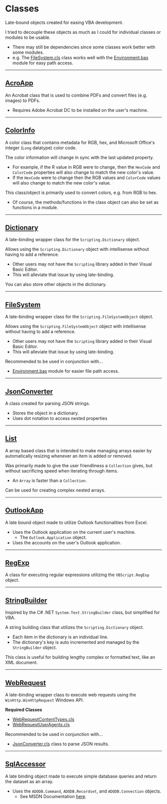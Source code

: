 # Classes

Late-bound objects created for easing VBA development.

I tried to decouple these objects as much as I could for individual classes or modules to be usable.
- There may still be dependencies since some classes work better with some modules.
- e.g. The [FileSystem.cls](/VBXL/Classes/FileSystem/FileSystem.cls) class works well with the [Environment.bas](/VBXL/Modules/Environment/Environment.bas) module for easy path access.

---

## [AcroApp](/VBXL/Classes/AcroApp/)

An Acrobat class that is used to combine PDFs and convert files (e.g. images) to PDFs.

- Requires Adobe Acrobat DC to be installed on the user's machine.

---

## [ColorInfo](/VBXL/Classes/ColorInfo/)

A color class that contains metadata for RGB, hex, and Microsoft Office's integer (`Long` datatype) color code.

The color information will change in sync with the last updated property.
- For example, if the R value in RGB were to change, then the `HexCode` and `ColorCode` properties will also change to match the new color's value.
- If the `HexCode` were to change then the RGB values and `ColorCode` values will also change to match the new color's value.

This class/object is primarily used to convert colors, e.g. from RGB to hex.
- Of course, the methods/functions in the class object can also be set as functions in a module.

---

## [Dictionary](/VBXL/Classes/Dictionary/)

A late-binding wrapper class for the `Scripting.Dictionary` object.

Allows using the `Scripting.Dictionary` object with intellisense without having to add a reference.
- Other users may not have the `Scripting` library added in their Visual Basic Editor. 
- This will alleviate that issue by using late-binding.

You can also store other objects in the dictionary.

---

## [FileSystem](/VBXL/Classes/FileSystem/)

A late-binding wrapper class for the `Scripting.FileSystemObject` object.

Allows using the `Scripting.FileSystemObject` object with intellisense without having to add a reference.
- Other users may not have the `Scripting` library added in their Visual Basic Editor. 
- This will alleviate that issue by using late-binding.

Recommended to be used in conjunction with...
- [Environment.bas](/VBXL/Modules/Environment/Environment.bas) module for easier file path access.

---

## [JsonConverter](/VBXL/Classes/JsonConverter/)

A class created for parsing JSON strings. 
- Stores the object in a dictionary.
- Uses dot notation to access nested properties

---

## [List](/VBXL/Classes/List/)

A array based class that is intended to make managing arrays easier by automatically resizing whenever an item is added or removed.

Was primarily made to give the user friendliness a `Collection` gives, but without sacrificing speed when iterating through items.
- An `Array` is faster than a `Collection`.

Can be used for creating complex nested arrays.

---

## [OutlookApp](/VBXL/Classes/OutlookApp/)

A late bound object made to utilize Outlook functionalities from Excel.
- Uses the Outlook application on the current user's machine.
    - The `Outlook.Application` object.
- Uses the accounts on the user's Outlook application.

---

## [RegExp](/VBXL/Classes/RegExp/)

A class for executing regular expressions utilizing the `VBScript.RegExp` object.

---

## [StringBuilder](/VBXL/Classes/StringBuilder/)

Inspired by the C# .NET `System.Text.StringBuilder` class, but simplified for VBA.

A string building class that utilizes the `Scripting.Dictionary` object.
- Each item in the dictionary is an individual line.
- The dictionary's key is auto incremented and managed by the `StringBuilder` object.

This class is useful for building lengthy complex or formatted text, like an XML document.

---

## [WebRequest](/VBXL/Classes/WebRequest/)

A late-binding wrapper class to execute web requests using the `WinHttp.WinHttpRequest` Windows API.

**Required Classes**
- [WebRequestContentTypes.cls](/VBXL/Classes/WebRequest/WebRequestContentTypes.cls)
- [WebRequestUserAgents.cls](/VBXL/Classes/WebRequest/WebRequestUserAgents.cls)

Recommended to be used in conjunction with...
- [JsonConverter.cls](/VBXL/Classes/JsonConverter/JsonConverter.cls) class to parse JSON results.

---

## [SqlAccessor](/VBXL/Classes/SqlAccessor/)

A late binding object made to execute simple database queries and return the dataset as an array.
- Uses the `ADODB.Command`, `ADODB.Recordset`, and `ADODB.Connection` objects.
    - See MSDN Documentation [here](https://docs.microsoft.com/en-us/sql/ado/guide/data/creating-and-executing-a-simple-command?view=sql-server-ver15).
